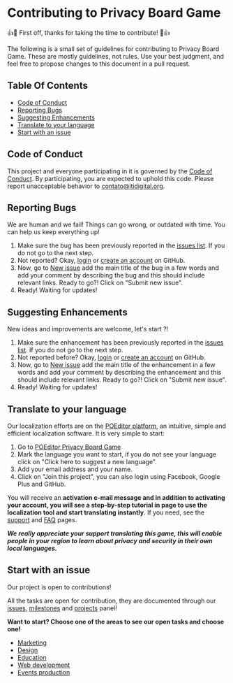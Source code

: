 # Contributing to Privacy Board Game

:+1::tada: First off, thanks for taking the time to contribute! :tada::+1:

The following is a small set of guidelines for contributing to Privacy Board Game. These are mostly guidelines, not rules. Use your best judgment, and feel free to propose changes to this document in a pull request.

## Table Of Contents
* [Code of Conduct](code-of-conduct)
* [Reporting Bugs](#reporting-bugs)
* [Suggesting Enhancements](#suggesting-enhancements)
* [Translate to your language](#translate-to-your-language)
* [Start with an issue](#start-with-an-issue)

## Code of Conduct
This project and everyone participating in it is governed by the [Code of Conduct](CODE_OF_CONDUCT.md). By participating, you are expected to uphold this code. Please report unacceptable behavior to contato@itidigital.org.

## Reporting Bugs
We are human and we fail! Things can go wrong, or outdated with time. You can help us keep everything up!

1. Make sure the bug has been previously reported in the [issues list](https://github.com/itidigitalbr/privacy-board-game/issues). If you do not go to the next step.
2. Not reported? Okay, [login](https://github.com/login) or [create an account](https://github.com/join?source=login) on GitHub.
3. Now, go to [New issue](https://github.com/itidigitalbr/privacy-board-game/issues/new) add the main title of the bug in a few words and add your comment by describing the bug and this should include relevant links. Ready to go?! Click on "Submit new issue".
4. Ready! Waiting for updates!

## Suggesting Enhancements
New ideas and improvements are welcome, let's start ?!

1. Make sure the enhancement has been previously reported in the [issues list](https://github.com/itidigitalbr/privacy-board-game/issues). If you do not go to the next step.
2. Not reported before? Okay, [login](https://github.com/login) or [create an account](https://github.com/join?source=login) on GitHub.
3. Now, go to [New issue](https://github.com/itidigitalbr/privacy-board-game/issues/new) add the main title of the enhancement in a few words and add your comment by describing the enhancement and this should include relevant links. Ready to go?! Click on "Submit new issue".
4. Ready! Waiting for updates!

## Translate to your language
Our localization efforts are on the [POEditor platform](https://www.poeditor.com/join/project/HnVTl9QYVp), an intuitive, simple and efficient localization software. It is very simple to start:
1. Go to [POEditor Privacy Board Game](https://www.poeditor.com/join/project/HnVTl9QYVp)
2. Mark the language you want to start, if you do not see your language click on "Click here to suggest a new language".
3. Add your email address and your name.
4. Click on "Join this project", you can also login using Facebook, Google Plus and GitHub.

You will receive an **activation e-mail message and in addition to activating your account, you will see a step-by-step tutorial in page to use the localization tool and start translating instantly**. If you need, see the [support](https://www.poeditor.com/help/) and [FAQ](https://www.poeditor.com/help/faq) pages.


***We really appreciate your support translating this game, this will enable people in your region to learn about privacy and security in their own local languages.***

## Start with an issue
Our project is open to contributions!

All the tasks are open for contribution, they are documented through our [issues](https://github.com/itidigitalbr/privacy-board-game/issues), [milestones](https://github.com/itidigitalbr/privacy-board-game/milestones) and [projects](https://github.com/itidigitalbr/privacy-board-game/projects) panel!

**Want to start? Choose one of the areas to see our open tasks and choose one!**
- [Marketing](https://github.com/itidigitalbr/privacy-board-game/milestone/5)
- [Design](https://github.com/itidigitalbr/privacy-board-game/milestone/1)
- [Education](https://github.com/itidigitalbr/privacy-board-game/milestone/3)
- [Web development](https://github.com/itidigitalbr/privacy-board-game/milestone/4)
- [Events production](https://github.com/itidigitalbr/privacy-board-game/milestone/2)
